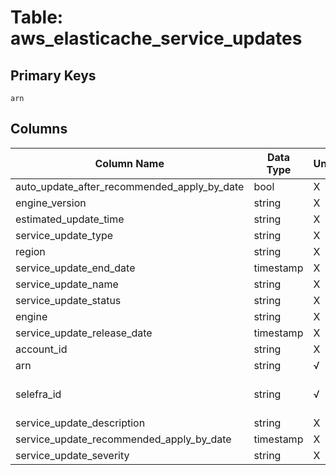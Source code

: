 # Table: aws_elasticache_service_updates

## Primary Keys 

```
arn
```


## Columns 

|  Column Name   |  Data Type  | Uniq | Nullable | Description | 
|  ----  | ----  | ----  | ----  | ---- | 
| auto_update_after_recommended_apply_by_date | bool | X | √ |  | 
| engine_version | string | X | √ |  | 
| estimated_update_time | string | X | √ |  | 
| service_update_type | string | X | √ |  | 
| region | string | X | √ |  | 
| service_update_end_date | timestamp | X | √ |  | 
| service_update_name | string | X | √ |  | 
| service_update_status | string | X | √ |  | 
| engine | string | X | √ |  | 
| service_update_release_date | timestamp | X | √ |  | 
| account_id | string | X | √ |  | 
| arn | string | √ | √ |  | 
| selefra_id | string | √ | √ | primary keys value md5 | 
| service_update_description | string | X | √ |  | 
| service_update_recommended_apply_by_date | timestamp | X | √ |  | 
| service_update_severity | string | X | √ |  | 


